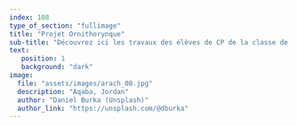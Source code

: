 ```yaml
---
index: 108
type_of_section: "fullimage"
title: "Projet Ornithorynque"
sub-title: "Découvrez ici les travaux des élèves de CP de la classe de Madame Marckert ... après les congés d'été."
text:
   position: 1
   background: "dark"
image:
  file: "assets/images/arach_08.jpg"
  description: "Áqaba, Jordan"
  author: "Daniel Burka (Unsplash)"
  author_link: "https://unsplash.com/@dburka"
---
```


